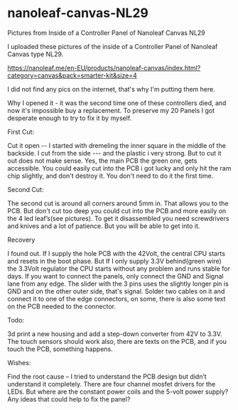 # nanoleaf-canvas-NL29

Pictures from Inside of a Controller Panel of Nanoleaf Canvas NL29

I uploaded these pictures of the inside of a Controller Panel of Nanoleaf Canvas
type NL29.

https://nanoleaf.me/en-EU/products/nanoleaf-canvas/index.html?category=canvas&pack=smarter-kit&size=4

I did not find any pics on the internet, that's why I'm putting them here.

Why I opened it - it was the second time one of these controllers died, and now it's impossible
buy a replacement.
To preserve my 20 Panels I got desperate enough to try to fix it by myself.

First Cut:

Cut it open -- I started with dremeling the inner square in the middle of the backside.
I cut from the side --- and the plastic i very strong.
But to cut it out does not make sense. Yes, the main PCB the green one, gets accessible. 
You could easily cut into the PCB i got lucky and only hit the ram chip slightly, and don't destroy
it. You don't need to do it the first time.

Second Cut:

The second cut is around all corners around 5mm in. That allows you to the PCB. But don't cut too deep
you could cut into the PCB and more easily on the 4 led leaf’s(see pictures). To get it disassembled you
need screwdrivers and knives and a lot of patience. But you will be able to get into it.

Recovery

I found out. If I supply the hole PCB with the 42Volt, the central CPU starts and resets in the boot
phase. But If I only supply 3.3V behind(green wire) the 3.3Volt regulator the CPU starts without any problem 
and runs stable for days. If you want to connect the panels, only connect the GND and Signal lane
from any edge. The slider with the 3 pins uses the slightly longer pin is GND and on the other outer side,
that's signal. Solder two cables on it and connect it to one of the edge connectors, on some, there is 
also some text on the PCB needed to the connector.

Todo:

3d print a new housing and add a step-down converter from 42V to 3.3V. The touch sensors should work also,
there are texts on the PCB, and if you touch the PCB, something happens.

 
Wishes:

Find the root cause – I tried to understand the PCB design but didn’t understand it completely.
There are four channel mosfet drivers for the LEDs. But where are the constant power coils and the 5-volt power supply?
Any ideas that could help to fix the panel?

